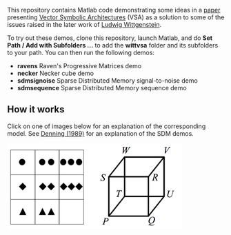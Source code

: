 This repository contains Matlab code demonstrating some 
ideas in a [paper](http://home.wlu.edu/~levys/publications/agi_2014_levy.pdf) presenting 
[Vector Symbolic Architectures](href="http://home.wlu.edu/~levys/vsa.html) (VSA) as a solution to some of the
issues raised in the later work of [Ludwig Wittgenstein](http://en.wikipedia.org/wiki/Wittgenstein).

To try out these demos, clone this repository, launch Matlab, and
do <b>Set Path / Add with Subfolders ...</b>
to add the <b>wittvsa</b> folder and its subfolders to your path. You can then
run the following demos:

* <b>ravens</b> Raven's Progressive Matrices demo
* <b>necker</b> Necker cube demo
* <b>sdmsignoise</b> Sparse Distributed Memory signal-to-noise demo 
* <b>sdmsequence</b> Sparse Distributed Memory sequence demo


## How it works

Click on one of images below for an explanation of the corresponding model.
See 
[Denning (1989)](http://denninginstitute.com/pjd/PUBS/amsci-sdm.pdf) for an explanation of the SDM demos.


<a href="ravens/README.md"><img src=images/ravens.png height=200 align="left"></a>

<a href="necker/necker.md"><img src=images/necker-cube.png height=200></a>
